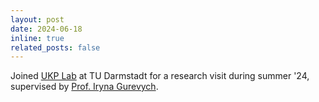 ```yaml
---
layout: post
date: 2024-06-18
inline: true
related_posts: false
---
```


Joined [UKP Lab]("https://www.informatik.tu-darmstadt.de/ukp/ukp_home/index.en.jsp") at TU Darmstadt for a research visit during summer '24, supervised by [Prof. Iryna Gurevych]("https://www.informatik.tu-darmstadt.de/ukp/ukp_home/head_ukp/index.en.jsp").